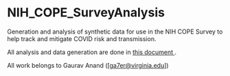 # NIH_COPE_SurveyAnalysis
Generation and analysis of synthetic data for use in the NIH COPE Survey to help track and mitigate COVID risk and transmission.

All analysis and data generation are done in <a href="../Notebooks/DataAnalysis.ipynb"> this document </a>. 

All work belongs to Gaurav Anand ([ga7er@virginia.edu])
